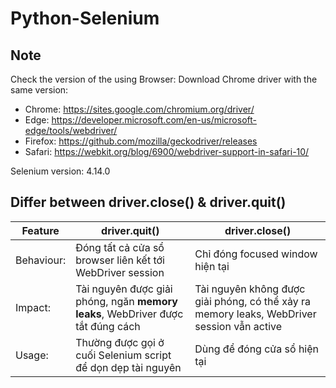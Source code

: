 # Python-Selenium  

## Note
Check the version of the using Browser:
Download Chrome driver with the same version:
- Chrome:	 https://sites.google.com/chromium.org/driver/
- Edge:	 https://developer.microsoft.com/en-us/microsoft-edge/tools/webdriver/
- Firefox: https://github.com/mozilla/geckodriver/releases
- Safari:	 https://webkit.org/blog/6900/webdriver-support-in-safari-10/

Selenium version: 4.14.0


## Differ between driver.close() & driver.quit()

| Feature| driver.quit()| driver.close()|
|-----------------------------------|--------------------------------|--------------------------------|
| Behaviour:| Đóng tất cả cửa sổ browser liên kết tới WebDriver session| Chỉ đóng focused window hiện tại|
| Impact:| Tài nguyên được giải phóng, ngăn **memory leaks**, WebDriver được tắt đúng cách | Tài nguyên không được giải phóng, có thể xảy ra memory leaks, WebDriver session vẫn active |
| Usage:| Thường được gọi ở cuối Selenium script để dọn dẹp tài nguyên| Dùng để đóng cửa sổ hiện tại|
